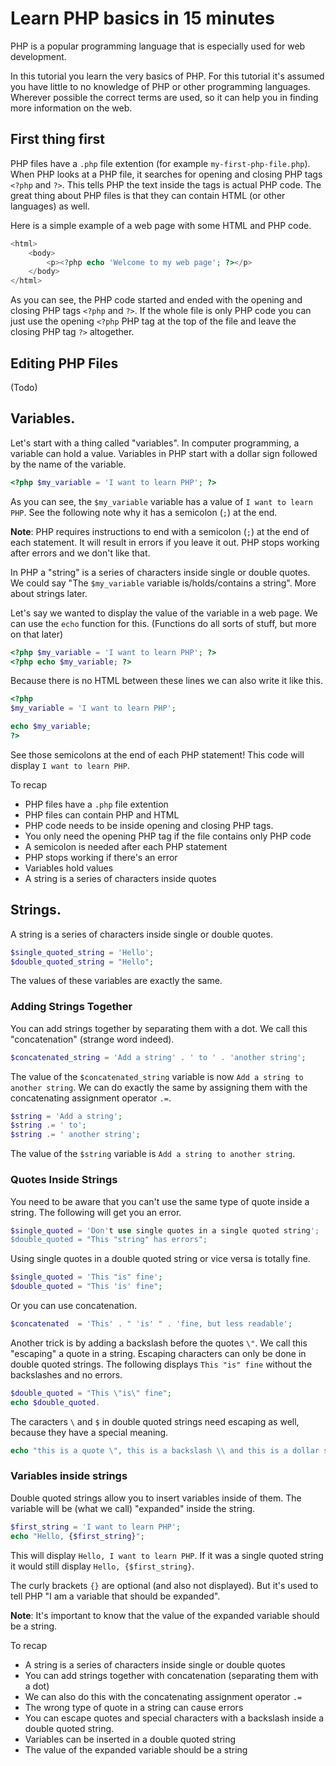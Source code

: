 # Learn PHP basics in 15 minutes

PHP is a popular programming language that is especially used for web development.

In this tutorial you learn the very basics of PHP. For this tutorial it's assumed you have little to no knowledge of PHP or other programming languages. Wherever possible the correct terms are used, so it can help you in finding more information on the web.

## First thing first

PHP files have a `.php` file extention (for example `my-first-php-file.php`). When PHP looks at a PHP file, it searches for opening and closing PHP tags `<?php` and `?>`. This tells PHP the text inside the tags is actual PHP code. The great thing about PHP files is that they can contain HTML (or other languages) as well. 

Here is a simple example of a web page with some HTML and PHP code.

```php
<html>
	<body>
		<p><?php echo 'Welcome to my web page'; ?></p>
	</body>
</html>
```

As you can see, the PHP code started and ended with the opening and closing PHP tags `<?php` and `?>`. If the whole file is only PHP code you can just use the opening `<?php` PHP tag at the top of the file and leave the closing PHP tag `?>` altogether.

## Editing PHP Files
(Todo)

## Variables.

Let's start with a thing called "variables". In computer programming, a variable can hold a value. Variables in PHP start with a dollar sign followed by the name of the variable. 

```php
<?php $my_variable = 'I want to learn PHP'; ?>
```

As you can see, the `$my_variable` variable has a value of `I want to learn PHP`. See the following note why it has a semicolon (`;`) at the end.

**Note**: PHP requires instructions to end with a semicolon (`;`) at the end of each statement. It will result in errors if you leave it out. PHP stops working after errors and we don't like that.

In PHP a "string" is a series of characters inside single or double quotes. We could say "The `$my_variable` variable is/holds/contains a string". More about strings later.

Let's say we wanted to display the value of the variable in a web page. We can use the `echo` function for this. (Functions do all sorts of stuff, but more on that later)

```php
<?php $my_variable = 'I want to learn PHP'; ?>
<?php echo $my_variable; ?>
```
Because there is no HTML between these lines we can also write it like this.

```php
<?php
$my_variable = 'I want to learn PHP';

echo $my_variable;
?>
```

See those semicolons at the end of each PHP statement! This code will display `I want to learn PHP`.

To recap

* PHP files have a `.php` file extention
* PHP files can contain PHP and HTML
* PHP code needs to be inside opening and closing PHP tags.
* You only need the opening PHP tag if the file contains only PHP code
* A semicolon is needed after each PHP statement
* PHP stops working if there's an error
* Variables hold values
* A string is a series of characters inside quotes

## Strings.
A string is a series of characters inside single or double quotes.

```php
$single_quoted_string = 'Hello';
$double_quoted_string = "Hello";
```

The values of these variables are exactly the same.

### Adding Strings Together
You can add strings together by separating them with a dot. We call this "concatenation" (strange word indeed).

```php
$concatenated_string = 'Add a string' . ' to ' . 'another string';
```

The value of the `$concatenated_string` variable is now `Add a string to another string`. We can do exactly the same by assigning them with the concatenating assignment operator `.=`.

```php
$string = 'Add a string';
$string .= ' to';
$string .= ' another string';
```
The value of the `$string` variable is `Add a string to another string`.

### Quotes Inside Strings
You need to be aware that you can't use the same type of quote inside a string. The following will get you an error.

```php
$single_quoted = 'Don't use single quotes in a single quoted string';
$double_quoted = "This "string" has errors";
```

Using single quotes in a double quoted string or vice versa is totally fine.

```php
$single_quoted = 'This "is" fine';
$double_quoted = "This 'is' fine";
```

Or you can use concatenation.

```php
$concatenated  = 'This' . " 'is' " . 'fine, but less readable';
```

Another trick is by adding a backslash before the quotes `\"`. We call this "escaping" a quote in a string. Escaping characters can only be done in double quoted strings. The following displays `This "is" fine` without the backslashes and no errors.

```php
$double_quoted = "This \"is\" fine";
echo $double_quoted.
```

The caracters `\` and `$` in double quoted strings need escaping as well, because they have a special meaning.

```php
echo "this is a quote \", this is a backslash \\ and this is a dollar sign \$"
```
### Variables inside strings
Double quoted strings allow you to insert variables inside of them. The variable will be (what we call) "expanded" inside the string.

```php
$first_string = 'I want to learn PHP';
echo "Hello, {$first_string}";
```

This will display `Hello, I want to learn PHP`.
If it was a single quoted string it would still display `Hello, {$first_string}`.

The curly brackets `{}` are optional (and also not displayed). But it's used to tell PHP "I am a variable that should be expanded".

**Note**: It's important to know that the value of the expanded variable should be a string.

To recap

* A string is a series of characters inside single or double quotes
* You can add strings together with concatenation (separating them with a dot)
* We can also do this with the concatenating assignment operator `.=`
* The wrong type of quote in a string can cause errors
* You can escape quotes and special characters with a backslash inside a double quoted string.
* Variables can be inserted in a double quoted string
* The value of the expanded variable should be a string

